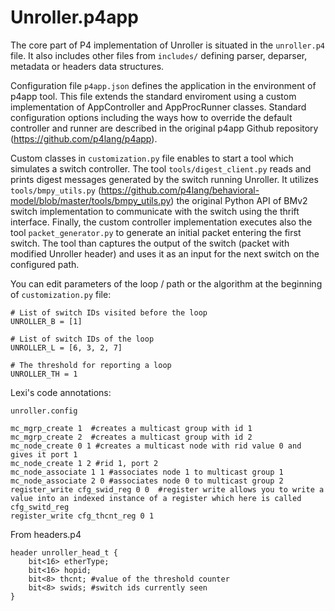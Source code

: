 
# Unroller.p4app

The core part of P4 implementation of Unroller is situated in the `unroller.p4` file. It also includes other files from `includes/` defining parser, deparser, metadata or headers data structures.

Configuration file `p4app.json` defines the application in the environment of p4app tool. This file extends the standard enviroment using a custom implementation of AppController and AppProcRunner classes. Standard configuration options including the ways how to override the default controller and runner are described in the original p4app Github repository (https://github.com/p4lang/p4app).

Custom classes in `customization.py` file enables to start a tool which simulates a switch controller. The tool `tools/digest_client.py` reads and prints digest messages generated by the switch running Unroller. It utilizes `tools/bmpy_utils.py` (https://github.com/p4lang/behavioral-model/blob/master/tools/bmpy_utils.py) the original Python API of BMv2 switch implementation to communicate with the switch using the thrift interface. Finally, the custom controller implementation executes also the tool `packet_generator.py` to generate an initial packet entering the first switch. The tool than captures the output of the switch (packet with modified Unroller header) and uses it as an input for the next switch on the configured path.

You can edit parameters of the loop / path or the algorithm at the beginning of `customization.py` file:

```
# List of switch IDs visited before the loop
UNROLLER_B = [1]

# List of switch IDs of the loop
UNROLLER_L = [6, 3, 2, 7]

# The threshold for reporting a loop
UNROLLER_TH = 1
```

Lexi's code annotations: 
```
unroller.config

mc_mgrp_create 1  #creates a multicast group with id 1
mc_mgrp_create 2  #creates a multicast group with id 2
mc_node_create 0 1 #creates a multicast node with rid value 0 and gives it port 1 
mc_node_create 1 2 #rid 1, port 2
mc_node_associate 1 1 #associates node 1 to multicast group 1
mc_node_associate 2 0 #associates node 0 to multicast group 2
register_write cfg_swid_reg 0 0  #register write allows you to write a value into an indexed instance of a register which here is called cfg_switd_reg
register_write cfg_thcnt_reg 0 1
```

From headers.p4
```
header unroller_head_t {
    bit<16> etherType;  
    bit<16> hopid; 
    bit<8> thcnt; #value of the threshold counter
    bit<8> swids; #switch ids currently seen 
}
```
